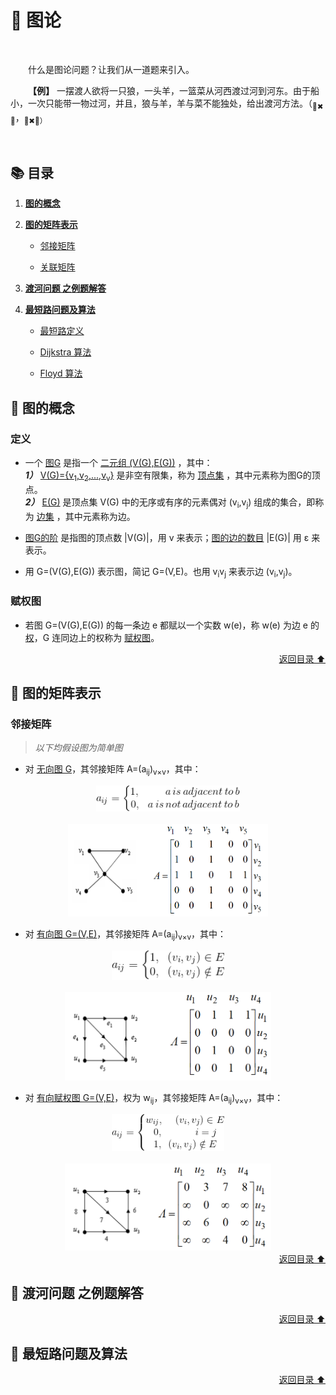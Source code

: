 # 🎨 图论

<br>

&emsp;&emsp;什么是图论问题？让我们从一道题来引入。

&emsp;&emsp;**【例】** 一摆渡人欲将一只狼，一头羊，一篮菜从河西渡过河到河东。由于船小，一次只能带一物过河，并且，狼与羊，羊与菜不能独处，给出渡河方法。（<sub>🐺✖🐏</sub>，<sub>🐏✖🥦</dub>）

<br>

## 📚 目录

1. **[图的概念](#-基本的数学模型建立)**

1. **[图的矩阵表示](#线性规划)**

    + [邻接矩阵]()

    + [关联矩阵]()

1. **[渡河问题 之例题解答](#整数规划)**

1. **[最短路问题及算法](#非线性规划)**

    + [最短路定义]()

    + [Dijkstra 算法]()

    + [Floyd 算法]()

## 💬 图的概念

### 定义

+ 一个 [图G](#welcome) 是指一个 [二元组 (V(G),E(G))](#welcome) ，其中：<br>
***1）*** [V(G)={v<sub>1</sub>,v<sub>2</sub>,...,v<sub>v</sub>}](#welcome) 是非空有限集，称为 [顶点集](#welcome) ，其中元素称为图G的顶点。<br>
***2）*** [E(G)](#welcome) 是顶点集 V(G) 中的无序或有序的元素偶对 (v<sub>i</sub>,v<sub>j</sub>) 组成的集合，即称为 [边集](#welcome) ，其中元素称为边。

+ [图G的阶](#welcome) 是指图的顶点数 |V(G)|，用 v 来表示；[图的边的数目](#welcome) |E(G)| 用 ε 来表示。

+ 用 G=(V(G),E(G)) 表示图，简记 G=(V,E)。也用 v<sub>i</sub>v<sub>j</sub> 来表示边 (v<sub>i</sub>,v<sub>j</sub>)。

### 赋权图

+ 若图 G=(V(G),E(G)) 的每一条边 e 都赋以一个实数 w(e)，称 w(e) 为边 e 的 [权](#welcome)，G 连同边上的权称为 [赋权图](#welcome)。

<div align="right">
    <a href="#-目录">返回目录 ⬆</a>
</div>

## 💬 图的矩阵表示

### 邻接矩阵

> *以下均假设图为简单图*

+ 对 [无向图 G](#welcome)，其邻接矩阵 A=(a<sub>ij</sub>)<sub>v×v</sub>，其中：

<div align="center">
    <img src="pics/f1.gif" width=230><br><br>
    <img src="pics/Adjacency-Matrix1.png" width=320>
</div>

+ 对 [有向图 G=(V,E)](#welcome)，其邻接矩阵 A=(a<sub>ij</sub>)<sub>v×v</sub>，其中：

<div align="center">
    <img src="pics/f2.gif" width=180><br><br>
    <img src="pics/Adjacency-Matrix2.png" width=330>
</div>

+ 对 [有向赋权图 G=(V,E)](#welcome)，权为 w<sub>ij</sub>，其邻接矩阵 A=(a<sub>ij</sub>)<sub>v×v</sub>，其中：

<div align="center">
    <img src="pics/f3.gif" width=180><br><br>
    <img src="pics/Adjacency-Matrix3.png" width=330>
</div>

<div align="right">
    <a href="#-目录">返回目录 ⬆</a>
</div>

## 💬 渡河问题 之例题解答



<div align="right">
    <a href="#-目录">返回目录 ⬆</a>
</div>

## 💬 最短路问题及算法



<div align="right">
    <a href="#-目录">返回目录 ⬆</a>
</div>
